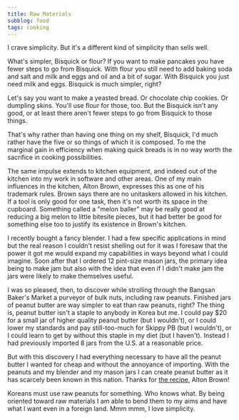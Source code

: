 ```yaml
---
title: Raw Materials
subblog: food
tags: cooking
---
```


I crave simplicity. But it's a different kind of simplicity than sells well.

What's simpler, Bisquick or flour? If you want to make pancakes you have fewer steps to go from Bisquick. With flour you still need to add baking soda and salt and milk and eggs and oil and a bit of sugar. With Bisquick you just need milk and eggs. Bisquick is much simpler, right?

<!-- MORE -->

Let's say you want to make a yeasted bread. Or chocolate chip cookies. Or dumpling skins. You'll use flour for those, too. But the Bisquick isn't any good, or at least there aren't fewer steps to go from Bisquick to those things.

That's why rather than having one thing on my shelf, Bisquick, I'd much rather have the five or so things of which it is composed. To me the marginal gain in efficiency when making quick breads is in no way worth the sacrifice in cooking possibilities.

The same impulse extends to kitchen equipment, and indeed out of the kitchen into my work in software and other areas. One of my main influences in the kitchen, Alton Brown, expresses this as one of his trademark rules. Brown says there are no unitaskers allowed in his kitchen. If a tool is only good for one task, then it's not worth its space in the cupboard. Something called a "melon baller" may be really good at reducing a big melon to little bitesite pieces, but it had better be good for something else too to justify its existence in Brown's kitchen.

I recently bought a fancy blender. I had a few specific applications in mind but the real reason I couldn't resist shelling out for it was I foresaw that the power it got me would expand my capabilities in ways beyond what I could imagine. Soon after that I ordered 12 pint-size mason jars, the primary idea being to make jam but also with the idea that even if I didn't make jam the jars were likely to make themselves useful.

I was so pleased, then, to discover while strolling through the Bangsan Baker's Market a purveyor of bulk nuts, including raw peanuts. Finished jars of peanut butter are way simpler to eat than raw peanuts, right? The thing is, peanut butter isn't a staple to anybody in Korea but me. I could pay $20 for a small jar of higher quality peanut butter (but I wouldn't), or I could lower my standards and pay still-too-much for Skippy PB (but I wouldn't), or I could learn to get by without this staple in my diet (but I haven't). Instead I had previously imported 8 jars from the U.S. at a reasonable price.

But with this discovery I had everything necessary to have all the peanut butter I wanted for cheap and without the annoyance of importing. With the peanuts and my blender and my mason jars I can create peanut butter as it has scarcely been known in this nation. Thanks for [the recipe](http://altonbrown.com/wok-fried-peanut-butter/), Alton Brown!

Koreans must use raw peanuts for something. Who knows what. By being oriented toward raw materials I am able to bend them to my aims and have what I want even in a foreign land. Mmm mmm, I love simplicity.
